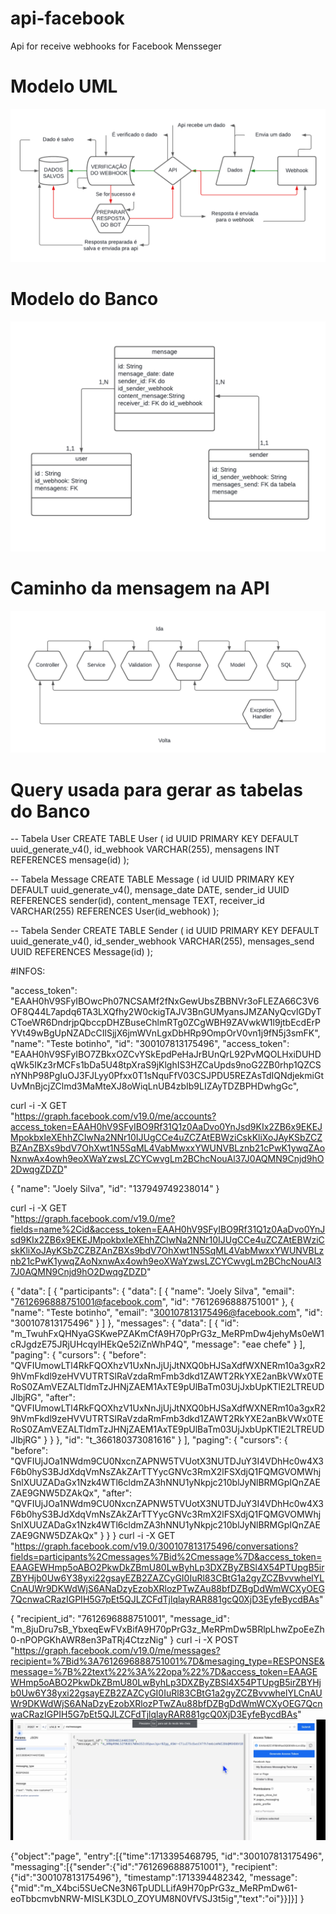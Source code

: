 # api-facebook
Api for receive webhooks for Facebook Mensseger
# Modelo UML 
![alt text](image.png)
# Modelo do Banco
![alt text](image-1.png)
# Caminho da mensagem na API
![alt text](image-2.png)

# Query usada para gerar as tabelas do Banco

-- Tabela User
CREATE TABLE User (
    id UUID PRIMARY KEY DEFAULT uuid_generate_v4(),
    id_webhook VARCHAR(255),
    mensagens INT REFERENCES mensage(id)
);

-- Tabela Message
CREATE TABLE Message (
    id UUID PRIMARY KEY DEFAULT uuid_generate_v4(),
    mensage_date DATE,
    sender_id UUID REFERENCES sender(id),
    content_mensage TEXT,
    receiver_id VARCHAR(255) REFERENCES User(id_webhook)
);

-- Tabela Sender
CREATE TABLE Sender (
    id UUID PRIMARY KEY DEFAULT uuid_generate_v4(),
    id_sender_webhook VARCHAR(255),
    mensages_send UUID REFERENCES Message(id)
);


#INFOS:

"access_token": "EAAH0hV9SFyIBOwcPh07NCSAMf2fNxGewUbsZBBNVr3oFLEZA66C3V6OF8Q44L7apdq6TA3LXQfhy2W0ckigTAJV3BnGUMyansJMZANyQcvlGDyTCToeWR6DndrjpQbccpDHZBuseChlmRTg0ZCgWBH9ZAVwkW1l9jtbEcdErPYVt49wBgUpNZADcCIlSjjX6jmWVnLgxDbHRp9OmpOrV0vn1j9fN5j3smFK",
"name": "Teste botinho",
"id": "300107813175496",
"access_token": "EAAH0hV9SFyIBO7ZBkxOZCvYSkEpdPeHaJrBUnQrL92PvMQOLHxiDUHDqWk5IKz3rMCFs1bDa5U48tpXraS9jKlghIS3HZCaUpds9noG2ZB0rhp1QZCSnYNhP98PgIuOJ3FJLyy0Pfxx0T1sNquFfV03CSJPDU5REZAsTdIQNdjekmiGtUvMnBjcjZClmd3MaMteXJ8oWiqLnUB4zbIb9LIZAyTDZBPHDwhgGc",


curl -i -X GET \
"https://graph.facebook.com/v19.0/me/accounts?access_token=EAAH0hV9SFyIBO9Rf31Q1z0AaDvo0YnJsd9KIx2ZB6x9EKEJMpokbxIeXEhhZCIwNa2NNr10IJUgCCe4uZCZAtEBWziCskKliXoJAyKSbZCZBZAnZBXs9bdV7OhXwt1N5SqML4VabMwxxYWUNVBLznb21cPwK1ywqZAoNxnwAx4owh9eoXWaYzwsLZCYCwvgLm2BChcNouAl37J0AQMN9Cnjd9hO2DwqgZDZD"

{
"name": "Joely Silva",
"id": "137949749238014"
}

curl -i -X GET \
"https://graph.facebook.com/v19.0/me?fields=name%2Cid&access_token=EAAH0hV9SFyIBO9Rf31Q1z0AaDvo0YnJsd9KIx2ZB6x9EKEJMpokbxIeXEhhZCIwNa2NNr10IJUgCCe4uZCZAtEBWziCskKliXoJAyKSbZCZBZAnZBXs9bdV7OhXwt1N5SqML4VabMwxxYWUNVBLznb21cPwK1ywqZAoNxnwAx4owh9eoXWaYzwsLZCYCwvgLm2BChcNouAl37J0AQMN9Cnjd9hO2DwqgZDZD"

{
"data": [
{
"participants": {
"data": [
{
"name": "Joely Silva",
"email": "7612696888751001@facebook.com",
"id": "7612696888751001"
},
{
"name": "Teste botinho",
"email": "300107813175496@facebook.com",
"id": "300107813175496"
}
]
},
"messages": {
"data": [
{
"id": "m_TwuhFxQHNyaGSKwePZAKmCfA9H70pPrG3z_MeRPmDw4jehyMs0eW1cRJgdzE75JRjUHcqylHEkQe52iZnWhP4Q",
"message": "eae chefe"
}
],
"paging": {
"cursors": {
"before": "QVFIUmowLTl4RkFQOXhzV1UxNnJjUjJtNXQ0bHJSaXdfWXNERm10a3gxR29hVmFkdl9zeHVVUTRTSlRaVzdaRmFmb3dkd1ZAWT2RkYXE2anBkVWx0TERoS0ZAmVEZALTldmTzJHNjZAEM1AxTE9pUlBaTm03UjJxbUpKTlE2LTREUDJlbjRG",
"after": "QVFIUmowLTl4RkFQOXhzV1UxNnJjUjJtNXQ0bHJSaXdfWXNERm10a3gxR29hVmFkdl9zeHVVUTRTSlRaVzdaRmFmb3dkd1ZAWT2RkYXE2anBkVWx0TERoS0ZAmVEZALTldmTzJHNjZAEM1AxTE9pUlBaTm03UjJxbUpKTlE2LTREUDJlbjRG"
}
}
},
"id": "t_366180373081616"
}
],
"paging": {
"cursors": {
"before": "QVFIUjJOa1NWdm9CU0NxcnZAPNW5TVUotX3NUTDJuY3I4VDhHc0w4X3F6b0hyS3BJdXdqVmNsZAkZArTTYycGNVc3RmX2lFSXdjQ1FQMGVOMWhjSnlXUUZADaGx1Nzk4WTl6cldmZA3hNNU1yNkpjc210blJyNlBRMGpIQnZAEZAE9GNW5DZAkQx",
"after": "QVFIUjJOa1NWdm9CU0NxcnZAPNW5TVUotX3NUTDJuY3I4VDhHc0w4X3F6b0hyS3BJdXdqVmNsZAkZArTTYycGNVc3RmX2lFSXdjQ1FQMGVOMWhjSnlXUUZADaGx1Nzk4WTl6cldmZA3hNNU1yNkpjc210blJyNlBRMGpIQnZAEZAE9GNW5DZAkQx"
}
}
}
curl -i -X GET \
"https://graph.facebook.com/v19.0/300107813175496/conversations?fields=participants%2Cmessages%7Bid%2Cmessage%7D&access_token=EAAGEWHmp5oABO2PkwDkZBmU80LwByhLp3DXZByZBSl4X54PTUpgB5irZBYHjb0Uw6Y38yxi22gsayEZB2ZAZCyGI0IuRl83CBtG1a2gyZCZBvvwhelYLCnAUWr9DKWdWjS6ANaDzyEzobXRlozPTwZAu88bfDZBgDdWmWCXyOEG7QcnwaCRazIGPIH5G7pEt5QJLZCFdTjlqlayRAR881gcQ0XjD3EyfeBycdBAs"

{
"recipient_id": "7612696888751001",
"message_id": "m_8juDru7sB_YbxeqEwFVxBifA9H70pPrG3z_MeRPmDw5BRlpLhwZpoEeZh0-nPOPGKhAWR8en3PaTRj4CtzzNig"
}
curl -i -X POST \
"https://graph.facebook.com/v19.0/me/messages?recipient=%7Bid%3A7612696888751001%7D&mesaging_type=RESPONSE&message=%7B%22text%22%3A%22opa%22%7D&access_token=EAAGEWHmp5oABO2PkwDkZBmU80LwByhLp3DXZByZBSl4X54PTUpgB5irZBYHjb0Uw6Y38yxi22gsayEZB2ZAZCyGI0IuRl83CBtG1a2gyZCZBvvwhelYLCnAUWr9DKWdWjS6ANaDzyEzobXRlozPTwZAu88bfDZBgDdWmWCXyOEG7QcnwaCRazIGPIH5G7pEt5QJLZCFdTjlqlayRAR881gcQ0XjD3EyfeBycdBAs"
![img.png](img.png)

 {"object":"page",
 "entry":[{"time":1713395468795,
 "id":"300107813175496",
 "messaging":[{"sender":{"id":"7612696888751001"},
 "recipient":{"id":"300107813175496"},
 "timestamp":1713394482342,
 "message":{"mid":"m_X4bci5SUeCNe3N6TpUDLLifA9H70pPrG3z_MeRPmDw61-eoTbbcmvbNRW-MISLK3DLO_ZOYUM8N0VfVSJ3t5ig","text":"oi"}}]}]
 }